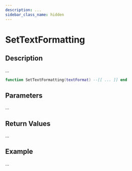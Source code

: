 ```yaml
---
description: ...
sidebar_class_name: hidden
---
```


# SetTextFormatting

## Description

...

```lua
function SetTextFormatting(textFormat) --[[ ... ]] end
```

## Parameters

...

## Return Values

...

## Example

...

